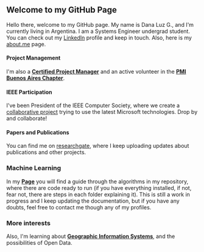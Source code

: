 ## Welcome to my GitHub Page

Hello there, welcome to my GitHub page. My name is Dana Luz G., and I'm currently living in Argentina. I am a Systems Engineer undergrad student. You can check out my [LinkedIn](https://www.linkedin.com/in/dana-luz-gonzalez) profile and keep in touch. Also, here is my [about.me](https://about.me/dana_gonzalez) page. 

#### Project Management

I'm also a [**Certified Project Manager**](http://ltgp.com.ar/certifications/Certificate_DanaLuz_PMI_CAM.pdf) and an active volunteer in the [**PMI Buenos Aires Chapter**](http://www.pmi.org.ar/noticiadetalle.php?id_noticia=916). 

#### IEEE Participation
I've been President of the IEEE Computer Society, where we create a [collaborative project](https://github.com/IEEESBUTNBA/IEEETalks) trying to use the latest Microsoft technologies. Drop by and collaborate!

#### Papers and Publications

You can find me on [researchgate](https://www.researchgate.net/profile/Dana_Gonzalez), where I keep uploading updates about publications and other projects.

### Machine Learning 

In my [**Page**](https://danaluz.github.io/AIAlgorithms/) you will find a guide through the algorithms in my repository, where there are code ready to run (if you have everything installed, if not, fear not, there are steps in each folder explaining it). This is still a work in progress and I keep updating the documentation, but if you have any doubts, feel free to contact me though any of my profiles. 

[comment]: <> (This is a comment, it will not be included)
<!---
```markdown
Syntax highlighted code block

# Header 1
## Header 2
### Header 3

- Bulleted
- List

1. Numbered
2. List

**Bold** and _Italic_ and `Code` text

[Link](url) and ![Image](src)
```

For more details see [GitHub Flavored Markdown](https://guides.github.com/features/mastering-markdown/).
--->

### More interests

Also, I'm learning about [**Geographic Information Systems**](https://en.wikipedia.org/wiki/Geographic_information_system), and the possibilities of Open Data. 


